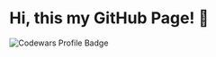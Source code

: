 # Hi, this my GitHub Page! 🐢

![Codewars Profile Badge](https://www.codewars.com/users/mariiaovs/badges/large?theme=light)
